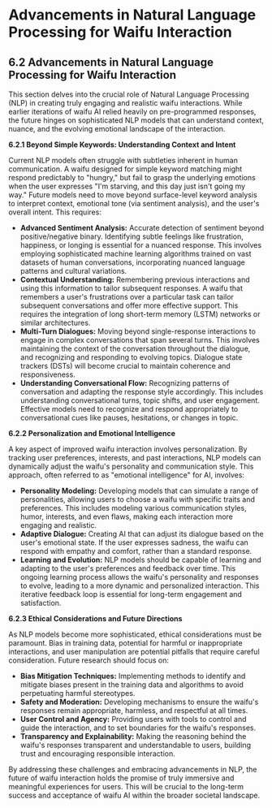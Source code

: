 # Advancements in Natural Language Processing for Waifu Interaction

## 6.2 Advancements in Natural Language Processing for Waifu Interaction

This section delves into the crucial role of Natural Language Processing (NLP) in creating truly engaging and realistic waifu interactions.  While earlier iterations of waifu AI relied heavily on pre-programmed responses, the future hinges on sophisticated NLP models that can understand context, nuance, and the evolving emotional landscape of the interaction.

**6.2.1 Beyond Simple Keywords: Understanding Context and Intent**

Current NLP models often struggle with subtleties inherent in human communication.  A waifu designed for simple keyword matching might respond predictably to "hungry," but fail to grasp the underlying emotions when the user expresses "I'm starving, and this day just isn't going my way."  Future models need to move beyond surface-level keyword analysis to interpret context, emotional tone (via sentiment analysis), and the user's overall intent.  This requires:

* **Advanced Sentiment Analysis:**  Accurate detection of sentiment beyond positive/negative binary.  Identifying subtle feelings like frustration, happiness, or longing is essential for a nuanced response.  This involves employing sophisticated machine learning algorithms trained on vast datasets of human conversations, incorporating nuanced language patterns and cultural variations.
* **Contextual Understanding:**  Remembering previous interactions and using this information to tailor subsequent responses.  A waifu that remembers a user's frustrations over a particular task can tailor subsequent conversations and offer more effective support.  This requires the integration of long short-term memory (LSTM) networks or similar architectures.
* **Multi-Turn Dialogues:**  Moving beyond single-response interactions to engage in complex conversations that span several turns.  This involves maintaining the context of the conversation throughout the dialogue, and recognizing and responding to evolving topics.  Dialogue state trackers (DSTs) will become crucial to maintain coherence and responsiveness.
* **Understanding Conversational Flow:**  Recognizing patterns of conversation and adapting the response style accordingly. This includes understanding conversational turns, topic shifts, and user engagement.  Effective models need to recognize and respond appropriately to conversational cues like pauses, hesitations, or changes in topic.

**6.2.2 Personalization and Emotional Intelligence**

A key aspect of improved waifu interaction involves personalization.  By tracking user preferences, interests, and past interactions, NLP models can dynamically adjust the waifu's personality and communication style.  This approach, often referred to as "emotional intelligence" for AI, involves:

* **Personality Modeling:**  Developing models that can simulate a range of personalities, allowing users to choose a waifu with specific traits and preferences.  This includes modeling various communication styles, humor, interests, and even flaws, making each interaction more engaging and realistic.
* **Adaptive Dialogue:**  Creating AI that can adjust its dialogue based on the user's emotional state.  If the user expresses sadness, the waifu can respond with empathy and comfort, rather than a standard response.
* **Learning and Evolution:**  NLP models should be capable of learning and adapting to the user's preferences and feedback over time.  This ongoing learning process allows the waifu's personality and responses to evolve, leading to a more dynamic and personalized interaction.  This iterative feedback loop is essential for long-term engagement and satisfaction.

**6.2.3 Ethical Considerations and Future Directions**

As NLP models become more sophisticated, ethical considerations must be paramount.  Bias in training data, potential for harmful or inappropriate interactions, and user manipulation are potential pitfalls that require careful consideration.  Future research should focus on:

* **Bias Mitigation Techniques:**  Implementing methods to identify and mitigate biases present in the training data and algorithms to avoid perpetuating harmful stereotypes.
* **Safety and Moderation:**  Developing mechanisms to ensure the waifu's responses remain appropriate, harmless, and respectful at all times.
* **User Control and Agency:**  Providing users with tools to control and guide the interaction, and to set boundaries for the waifu's responses.
* **Transparency and Explainability:**  Making the reasoning behind the waifu's responses transparent and understandable to users, building trust and encouraging responsible interaction.

By addressing these challenges and embracing advancements in NLP, the future of waifu interaction holds the promise of truly immersive and meaningful experiences for users.  This will be crucial to the long-term success and acceptance of waifu AI within the broader societal landscape.